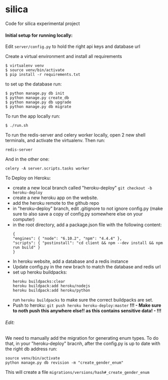 # silica
Code for silica experimental project


#### Initial setup for running locally:

Edit `server/config.py` to hold the right api keys and database url


  
Create a virtual environment and install all requirements
```bazaar
$ virtualenv venv
$ source venv/bin/activate
$ pip install -r requirements.txt
```

to set up the database run:
```bazaar
$ python manage.py db init
$ python manage.py create_db
$ python manage.py db upgrade
$ python manage.py db migrate
```

To run the app locally run:
```bazaar
$ ./run.sh
```

To run the redis-server and celery worker locally, open 2 new shell terminals, and activate the virtualenv. Then run:
```bazaar
redis-server
```
And in the other one:
```bazaar
celery -A server.scripts.tasks worker
```


To Deploy on Heroku:
 - create a new local branch called "heroku-deploy"
 `git checkout -b heroku-deploy`
 - create a new heroku app on the website.
 - add the heroku remote to the github repo
 - in "heroku-deploy" branch, 
 edit .gitignore to not ignore config.py (make sure to also save a copy of config.py somewhere else on your computer)
 - in the root directory, add a package.json file with the following content:
    ```
    { 
    "engines": { "node": "6.10.2", "npm": "4.4.4" }, 
    "scripts": { "postinstall": "cd client && npm --dev install && npm run build" } 
    }
     ```
 - In heroku website, add a database and a redis instance
 - Update config.py in the new brach to match the database and redis url
 - set up heroku buildpacks:
    ```bazaar
    heroku buildpacks:clear
    heroku buildpack:add heroku/nodejs
    heroku buildpack:add heroku/python
    ```
    run `heroku buildpacks` to make sure the correct buildpacks are set.
- Push to heroku: `git push heroku heroku-deploy:master`
**!!! - Make sure to noth push this anywhere else!! as this contains sensitive data! - !!!**

###### Edit:
We need to manually add the migration for generating enum types.
To do that, in your "heroku-deploy" bracnh, after the config.py is up to date with the right db address run:
```bazaar
source venv/bin/activate
python manage.py db revision -m "create_gender_enum"
```
This will create a file `migrations/versions/hash#_create_gender_enum`